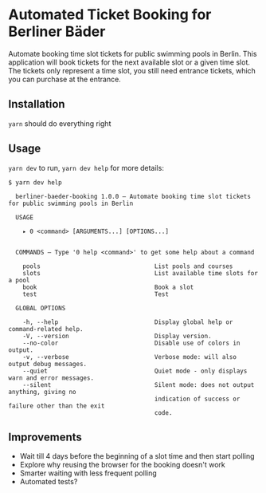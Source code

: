 # Automated Ticket Booking for Berliner Bäder

Automate booking time slot tickets for public swimming pools in Berlin. This application will book tickets for the next available slot or a given time slot. The tickets only represent a time slot, you still need entrance tickets, which you can purchase at the entrance.

## Installation

`yarn` should do everything right

## Usage

`yarn dev` to run, `yarn dev help` for more details:

```text
$ yarn dev help

  berliner-baeder-booking 1.0.0 — Automate booking time slot tickets for public swimming pools in Berlin

  USAGE 
  
    ▸ 0 <command> [ARGUMENTS...] [OPTIONS...]


  COMMANDS — Type '0 help <command>' to get some help about a command

    pools                                List pools and courses                                 
    slots                                List available time slots for a pool                   
    book                                 Book a slot                                            
    test                                 Test                                                   

  GLOBAL OPTIONS

    -h, --help                           Display global help or command-related help.           
    -V, --version                        Display version.                                       
    --no-color                           Disable use of colors in output.                       
    -v, --verbose                        Verbose mode: will also output debug messages.         
    --quiet                              Quiet mode - only displays warn and error messages.    
    --silent                             Silent mode: does not output anything, giving no       
                                         indication of success or failure other than the exit   
                                         code.                                                  

```

## Improvements

* Wait till 4 days before the beginning of a slot time and then start polling
* Explore why reusing the browser for the booking doesn't work
* Smarter waiting with less frequent polling
* Automated tests?
